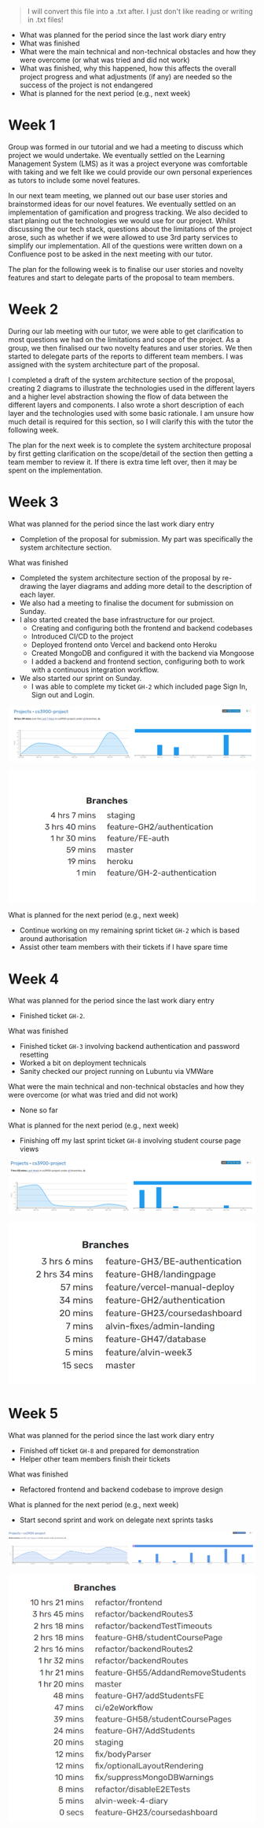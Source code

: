 > I will convert this file into a .txt after. I just don't like reading or writing in .txt files!

- What was planned for the period since the last work diary entry
- What was finished
- What were the main technical and non-technical obstacles and how they were overcome (or what was tried and did not work)
- What was finished, why this happened, how this affects the overall project progress and what adjustments (if any) are needed so the success of the project is not endangered
- What is planned for the next period (e.g., next week)

# Week 1

Group was formed in our tutorial and we had a meeting to discuss which project we would undertake. We eventually settled on the Learning Management System (LMS) as it was a project everyone was comfortable with taking and we felt like we could provide our own personal experiences as tutors to include some novel features.

In our next team meeting, we planned out our base user stories and brainstormed ideas for our novel features. We eventually settled on an implementation of gamification and progress tracking. We also decided to start planing out the technologies we would use for our project. Whilst discussing the our tech stack, questions about the limitations of the project arose, such as whether if we were allowed to use 3rd party services to simplify our implementation. All of the questions were written down on a Confluence post to be asked in the next meeting with our tutor.

The plan for the following week is to finalise our user stories and novelty features and start to delegate parts of the proposal to team members.

# Week 2

During our lab meeting with our tutor, we were able to get clarification to most questions we had on the limitations and scope of the project. As a group, we then finalised our two novelty features and user stories. We then started to delegate parts of the reports to different team members. I was assigned with the system architecture part of the proposal.

I completed a draft of the system architecture section of the proposal, creating 2 diagrams to illustrate the technologies used in the different layers and a higher level abstraction showing the flow of data between the different layers and components. I also wrote a short description of each layer and the technologies used with some basic rationale. I am unsure how much detail is required for this section, so I will clarify this with the tutor the following week.

The plan for the next week is to complete the system architecture proposal by first getting clarification on the scope/detail of the section then getting a team member to review it. If there is extra time left over, then it may be spent on the implementation.

# Week 3

What was planned for the period since the last work diary entry

- Completion of the proposal for submission. My part was specifically the system architecture section.

What was finished

- Completed the system architecture section of the proposal by re-drawing the layer diagrams and adding more detail to the description of each layer.
- We also had a meeting to finalise the document for submission on Sunday.
- I also started created the base infrastructure for our project.
  - Creating and configuring both the frontend and backend codebases
  - Introduced CI/CD to the project
  - Deployed frontend onto Vercel and backend onto Heroku
  - Created MongoDB and configured it with the backend via Mongoose
  - I added a backend and frontend section, configuring both to work with a continuous integration workflow.
- We also started our sprint on Sunday.
  - I was able to complete my ticket `GH-2` which included page Sign In, Sign out and Login.

![Week 3 Coding Summary](https://raw.githubusercontent.com/Kuroson/random-files/master/images/week3-code-summary.png)

![Week 3 Branch Summary](https://raw.githubusercontent.com/Kuroson/random-files/master/images/week3-branch-summary.png)

What is planned for the next period (e.g., next week)

- Continue working on my remaining sprint ticket `GH-2` which is based around authorisation
- Assist other team members with their tickets if I have spare time

# Week 4

What was planned for the period since the last work diary entry

- Finished ticket `GH-2`.

What was finished

- Finished ticket `GH-3` involving backend authentication and password resetting
- Worked a bit on deployment technicals
- Sanity checked our project running on Lubuntu via VMWare

What were the main technical and non-technical obstacles and how they were overcome (or what was tried and did not work)

- None so far

What is planned for the next period (e.g., next week)

- Finishing off my last sprint ticket `GH-8` involving student course page views

![Week 4 Coding Summary](https://raw.githubusercontent.com/Kuroson/random-files/master/images/week4-code-summary.png)

![Week 4 Branch Summary](https://raw.githubusercontent.com/Kuroson/random-files/master/images/week4-branch-summary.png)

# Week 5

What was planned for the period since the last work diary entry

- Finished off ticket `GH-8` and prepared for demonstration
- Helper other team members finish their tickets

What was finished

- Refactored frontend and backend codebase to improve design

What is planned for the next period (e.g., next week)

- Start second sprint and work on delegate next sprints tasks

![Week 5 Coding Summary](https://raw.githubusercontent.com/Kuroson/random-files/master/images/week5-code-summary.png)

![Week 5 Branch Summary](https://raw.githubusercontent.com/Kuroson/random-files/master/images/week5-branch-summary.png)
